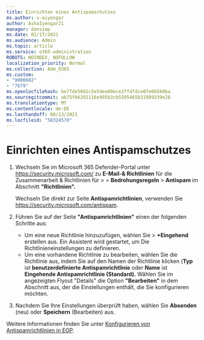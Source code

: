 ```yaml
---
title: Einrichten eines Antispamschutzes
ms.author: v-aiyengar
author: AshaIyengar21
manager: dansimp
ms.date: 02/17/2021
ms.audience: Admin
ms.topic: article
ms.service: o365-administration
ROBOTS: NOINDEX, NOFOLLOW
localization_priority: Normal
ms.collection: Adm_O365
ms.custom:
- "9000682"
- "7679"
ms.openlocfilehash: be7fde5892c5e5dee09ece2ff4fdce07e6b5b9ba
ms.sourcegitcommit: ab75f66355116e995b3cb5505465b31989339e28
ms.translationtype: MT
ms.contentlocale: de-DE
ms.lasthandoff: 08/13/2021
ms.locfileid: "58324570"
---
```

# <a name="set-up-an-anti-spam-protection"></a>Einrichten eines Antispamschutzes

1. Wechseln Sie im Microsoft 365 Defender-Portal unter <https://security.microsoft.com/> zu **E-Mail-& Richtlinien** für die Zusammenarbeit & Richtlinien für \>  \> **Bedrohungsregeln** \> **Antispam** im Abschnitt **"Richtlinien".**

   Wechseln Sie direkt zur Seite **Antispamrichtlinien**, verwenden Sie <https://security.microsoft.com/antispam>.

2. Führen Sie auf der Seite **"Antispamrichtlinien"** einen der folgenden Schritte aus:
   - Um eine neue Richtlinie  hinzuzufügen, wählen Sie \> **+Eingehend** erstellen aus. Ein Assistent wird gestartet, um Die Richtlinieneinstellungen zu definieren.
   - Um eine vorhandene Richtlinie zu bearbeiten, wählen Sie die Richtlinie aus, indem Sie auf den Namen der Richtlinie klicken (**Typ** ist **benutzerdefinierte Antispamrichtlinie** oder **Name** ist **Eingehende Antispamrichtlinie (Standard).** Wählen Sie im angezeigten Flyout "Details" die Option **"Bearbeiten"** in dem Abschnitt aus, der die Einstellungen enthält, die Sie konfigurieren möchten.

3. Nachdem Sie Ihre Einstellungen überprüft haben, wählen Sie **Absenden** (neu) oder **Speichern** (Bearbeiten) aus.

Weitere Informationen finden Sie unter [Konfigurieren von Antispamrichtlinien in EOP](https://docs.microsoft.com/microsoft-365/security/office-365-security/configure-your-spam-filter-policies).
